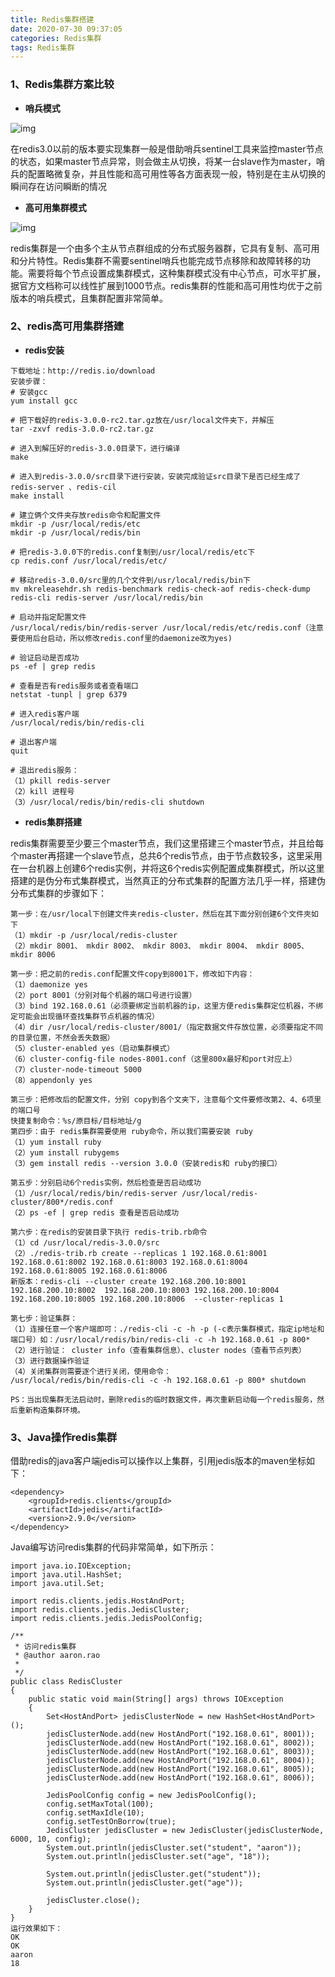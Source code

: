 ```yaml
---
title: Redis集群搭建
date: 2020-07-30 09:37:05
categories: Redis集群
tags: Redis集群
---
```


### 1、Redis集群方案比较

- **哨兵模式**

![img](/images/2020073001.jpg)

在redis3.0以前的版本要实现集群一般是借助哨兵sentinel工具来监控master节点的状态，如果master节点异常，则会做主从切换，将某一台slave作为master，哨兵的配置略微复杂，并且性能和高可用性等各方面表现一般，特别是在主从切换的瞬间存在访问瞬断的情况
<!--more-->
- **高可用集群模式**

![img](/images/2020073002.png)

redis集群是一个由多个主从节点群组成的分布式服务器群，它具有复制、高可用和分片特性。Redis集群不需要sentinel哨兵也能完成节点移除和故障转移的功能。需要将每个节点设置成集群模式，这种集群模式没有中心节点，可水平扩展，据官方文档称可以线性扩展到1000节点。redis集群的性能和高可用性均优于之前版本的哨兵模式，且集群配置非常简单。

### 2、redis高可用集群搭建

- **redis安装**

```
下载地址：http://redis.io/download
安装步骤：
# 安装gcc
yum install gcc

# 把下载好的redis-3.0.0-rc2.tar.gz放在/usr/local文件夹下，并解压
tar -zxvf redis-3.0.0-rc2.tar.gz

# 进入到解压好的redis-3.0.0目录下，进行编译
make

# 进入到redis-3.0.0/src目录下进行安装，安装完成验证src目录下是否已经生成了redis-server 、redis-cil
make install

# 建立俩个文件夹存放redis命令和配置文件
mkdir -p /usr/local/redis/etc
mkdir -p /usr/local/redis/bin

# 把redis-3.0.0下的redis.conf复制到/usr/local/redis/etc下
cp redis.conf /usr/local/redis/etc/

# 移动redis-3.0.0/src里的几个文件到/usr/local/redis/bin下
mv mkreleasehdr.sh redis-benchmark redis-check-aof redis-check-dump redis-cli redis-server /usr/local/redis/bin

# 启动并指定配置文件
/usr/local/redis/bin/redis-server /usr/local/redis/etc/redis.conf（注意要使用后台启动，所以修改redis.conf里的daemonize改为yes)

# 验证启动是否成功
ps -ef | grep redis 

# 查看是否有redis服务或者查看端口
netstat -tunpl | grep 6379

# 进入redis客户端 
/usr/local/redis/bin/redis-cli 

# 退出客户端
quit

# 退出redis服务： 
（1）pkill redis-server 
（2）kill 进程号                       
（3）/usr/local/redis/bin/redis-cli shutdown
```

- **redis集群搭建**

redis集群需要至少要三个master节点，我们这里搭建三个master节点，并且给每个master再搭建一个slave节点，总共6个redis节点，由于节点数较多，这里采用在一台机器上创建6个redis实例，并将这6个redis实例配置成集群模式，所以这里搭建的是伪分布式集群模式，当然真正的分布式集群的配置方法几乎一样，搭建伪分布式集群的步骤如下：

```
第一步：在/usr/local下创建文件夹redis-cluster，然后在其下面分别创建6个文件夾如下
（1）mkdir -p /usr/local/redis-cluster
（2）mkdir 8001、 mkdir 8002、 mkdir 8003、 mkdir 8004、 mkdir 8005、 mkdir 8006

第一步：把之前的redis.conf配置文件copy到8001下，修改如下内容：
（1）daemonize yes
（2）port 8001（分别对每个机器的端口号进行设置）
（3）bind 192.168.0.61（必须要绑定当前机器的ip，这里方便redis集群定位机器，不绑定可能会出现循环查找集群节点机器的情况）
（4）dir /usr/local/redis-cluster/8001/（指定数据文件存放位置，必须要指定不同的目录位置，不然会丢失数据）
（5）cluster-enabled yes（启动集群模式）
（6）cluster-config-file nodes-8001.conf（这里800x最好和port对应上）
（7）cluster-node-timeout 5000
（8）appendonly yes

第三步：把修改后的配置文件，分别 copy到各个文夹下，注意每个文件要修改第2、4、6项里的端口号
快捷复制命令：%s/原目标/目标地址/g    
第四步：由于 redis集群需要使用 ruby命令，所以我们需要安装 ruby
（1）yum install ruby
（2）yum install rubygems
（3）gem install redis --version 3.0.0（安装redis和 ruby的接囗）

第五步：分别启动6个redis实例，然后检查是否启动成功
（1）/usr/local/redis/bin/redis-server /usr/local/redis-cluster/800*/redis.conf
（2）ps -ef | grep redis 查看是否启动成功

第六步：在redis的安装目录下执行 redis-trib.rb命令
（1）cd /usr/local/redis-3.0.0/src
（2）./redis-trib.rb create --replicas 1 192.168.0.61:8001 192.168.0.61:8002 192.168.0.61:8003 192.168.0.61:8004 192.168.0.61:8005 192.168.0.61:8006
新版本：redis-cli --cluster create 192.168.200.10:8001 192.168.200.10:8002  192.168.200.10:8003 192.168.200.10:8004 192.168.200.10:8005 192.168.200.10:8006  --cluster-replicas 1

第七步：验证集群：
（1）连接任意一个客户端即可：./redis-cli -c -h -p (-c表示集群模式，指定ip地址和端口号）如：/usr/local/redis/bin/redis-cli -c -h 192.168.0.61 -p 800*
（2）进行验证： cluster info（查看集群信息）、cluster nodes（查看节点列表）
（3）进行数据操作验证
（4）关闭集群则需要逐个进行关闭，使用命令：
/usr/local/redis/bin/redis-cli -c -h 192.168.0.61 -p 800* shutdown

PS：当出现集群无法启动时，删除redis的临时数据文件，再次重新启动每一个redis服务，然后重新构造集群环境。
```



### 3、Java操作redis集群

借助redis的java客户端jedis可以操作以上集群，引用jedis版本的maven坐标如下：

```
<dependency>
    <groupId>redis.clients</groupId>
    <artifactId>jedis</artifactId>
    <version>2.9.0</version>
</dependency>
```

Java编写访问redis集群的代码非常简单，如下所示：

```
import java.io.IOException;
import java.util.HashSet;
import java.util.Set;

import redis.clients.jedis.HostAndPort;
import redis.clients.jedis.JedisCluster;
import redis.clients.jedis.JedisPoolConfig;

/**
 * 访问redis集群
 * @author aaron.rao
 *
 */
public class RedisCluster 
{
    public static void main(String[] args) throws IOException
    {
        Set<HostAndPort> jedisClusterNode = new HashSet<HostAndPort>();
        jedisClusterNode.add(new HostAndPort("192.168.0.61", 8001));
        jedisClusterNode.add(new HostAndPort("192.168.0.61", 8002));
        jedisClusterNode.add(new HostAndPort("192.168.0.61", 8003));
        jedisClusterNode.add(new HostAndPort("192.168.0.61", 8004));
        jedisClusterNode.add(new HostAndPort("192.168.0.61", 8005));
        jedisClusterNode.add(new HostAndPort("192.168.0.61", 8006));
        
        JedisPoolConfig config = new JedisPoolConfig();
        config.setMaxTotal(100);
        config.setMaxIdle(10);
        config.setTestOnBorrow(true);
        JedisCluster jedisCluster = new JedisCluster(jedisClusterNode, 6000, 10, config);
        System.out.println(jedisCluster.set("student", "aaron"));
        System.out.println(jedisCluster.set("age", "18"));
        
        System.out.println(jedisCluster.get("student"));
        System.out.println(jedisCluster.get("age"));
        
        jedisCluster.close();
    }
}
运行效果如下：
OK
OK
aaron
18
```